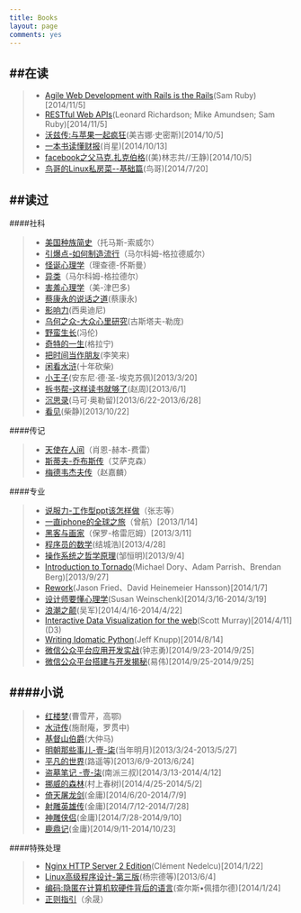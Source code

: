 ```yaml
---
title: Books
layout: page
comments: yes
---
```


##在读
---------------------------------
> + [Agile Web Development with Rails is the Rails]()(Sam Ruby)[2014/11/5]
> + [RESTful Web APIs]()(Leonard Richardson; Mike Amundsen; Sam Ruby)[2014/11/5]
> + [沃兹传:与苹果一起疯狂]()(美吉娜·史密斯)[2014/10/5]
> + [一本书读懂财报]()(肖星)[2014/10/13]
> + [facebook之父马克.扎克伯格]()((美)林志共//王静)[2014/10/5]
> + [鸟哥的Linux私房菜--基础篇]()(鸟哥)[2014/7/20]



##读过
---------------------------------
####社科
> + [美国种族简史]()（托马斯-索威尔）
> + [引爆点-如何制造流行]()（马尔科姆-格拉德威尔）
> + [怪诞心理学]()（理查德-怀斯曼）
> + [异类]()（马尔科姆-格拉德尔）
> + [害羞心理学]()（美-津巴多)
> + [蔡康永的说话之道]()(蔡康永)
> + [影响力]()(西奥迪尼)
> + [乌何之众-大众心里研究]()(古斯塔夫-勒庞)
> + [野蛮生长]()(冯伦)
> + [奇特的一生]()(格拉宁)
> + [把时间当作朋友]()(李笑来)
> + [闲看水浒]()(十年砍柴)
> + [小王子]()(安东尼·德·圣-埃克苏佩)[2013/3/20]
> + [拆书帮-这样读书就够了]()(赵周)[2013/6/1]
> + [沉思录]()(马可·奥勒留)[2013/6/22-2013/6/28]
> + [看见]()(柴静)[2013/10/22]


####传记
> + [天使在人间]()（肖恩-赫本-费雷）
> + [斯蒂夫-乔布斯传]()（艾萨克森）
> + [梅德韦杰夫传]()（赵嘉麟）


####专业
> + [说服力-工作型ppt该怎样做]()（张志等）
> + [一直iphone的全球之旅]()（曾航）[2013/1/14]
> + [黑客与画家]()（保罗-格雷厄姆）[2013/3/11]
> + [程序员的数学]()(结城浩)[2013/4/28]
> + [操作系统之哲学原理]()(邹恒明)[2013/9/4]
> + [Introduction to Tornado]()(Michael Dory、Adam Parrish、Brendan Berg)[2013/9/27]
> + [Rework]()(Jason Fried、David Heinemeier Hansson)[2014/1/7]
> + [设计师要懂心理学]()(Susan Weinschenk)[2014/3/16-2014/3/19]
> + [浪潮之颠]()(吴军)[2014/4/16-2014/4/22]
> + [Interactive Data Visualization for the web]()(Scott Murray)[2014/4/11] (D3)
> + [Writing Idomatic Python]()(Jeff Knupp)[2014/8/14]  
> + [微信公众平台应用开发实战]()(钟志勇)[2014/9/23-2014/9/25]   
> + [微信公众平台搭建与开发揭秘]()(易伟)[2014/9/25-2014/9/25]   
> 


####小说
--------------------------------
> + [红楼梦]()(曹雪芹，高鄂)
> + [水浒传]()(施耐庵，罗贯中)
> + [基督山伯爵]()(大仲马)
> + [明朝那些事儿-壹-柒]()(当年明月)[2013/3/24-2013/5/27]
> + [平凡的世界]()(路遥等)[2013/6/9-2013/6/24] 
> + [盗墓笔记 -壹-柒]()(南派三叔)[2014/3/13-2014/4/12]     
> + [挪威的森林]()(村上春树)[2014/4/25-2014/5/2]     
> + [倚天屠龙剑]()(金庸)[2014/6/20-2014/7/9]
> + [射雕英雄传]()(金庸)[2014/7/12-2014/7/28]
> + [神雕侠侣]()(金庸)[2014/7/28-2014/9/10]     
> + [鹿鼎记]()(金庸)[2014/9/11-2014/10/23] 



####特殊处理
> + [Nginx HTTP Server 2 Edition]()(Clément Nedelcu)[2014/1/22]
> + [Linux高级程序设计-第三版]()(杨宗德等)[2013/6/4]
> + [编码:隐匿在计算机软硬件背后的语言]()(查尔斯•佩措尔德)[2014/1/24]
> + [正则指引]()（余晟）
